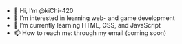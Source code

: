 - 👋 Hi, I’m @kiChi-420
- 👀 I’m interested in learning web- and game development
- 🌱 I’m currently learning HTML, CSS, and JavaScript
- 📫 How to reach me: through my email (coming soon)

<!---
kiChi-420/kiChi-420 is a ✨ special ✨ repository because its `README.md` (this file) appears on your GitHub profile.
You can click the Preview link to take a look at your changes.
- 💞️ I’m looking to collaborate on ...
--->
